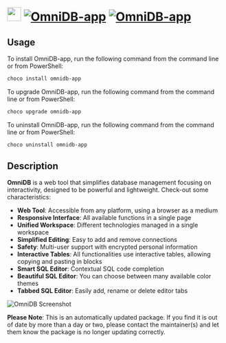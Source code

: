﻿# <img src="https://cdn.jsdelivr.net/gh/mkevenaar/chocolatey-packages@23f6b5d54a231690eec95199bc5ca82b208aabba/icons/omnidb-app.png" width="32" height="32"/> [![OmniDB-app](https://img.shields.io/chocolatey/v/omnidb-app.svg?label=OmniDB-app)](https://chocolatey.org/packages/omnidb-app) [![OmniDB-app](https://img.shields.io/chocolatey/dt/omnidb-app.svg)](https://chocolatey.org/packages/omnidb-app)

## Usage
To install OmniDB-app, run the following command from the command line or from PowerShell:
```powershell
choco install omnidb-app
```

To upgrade OmniDB-app, run the following command from the command line or from PowerShell:
```powershell
choco upgrade omnidb-app
```

To uninstall OmniDB-app, run the following command from the command line or from PowerShell:
```powershell
choco uninstall omnidb-app
```

## Description
**OmniDB** is a web tool that simplifies database management focusing on interactivity, designed to be powerful and lightweight. Check-out some characteristics:

- **Web Tool**: Accessible from any platform, using a browser as a medium
- **Responsive Interface**: All available functions in a single page
- **Unified Workspace**: Different technologies managed in a single workspace
- **Simplified Editing**: Easy to add and remove connections
- **Safety**: Multi-user support with encrypted personal information
- **Interactive Tables**: All functionalities use interactive tables, allowing copying and pasting in blocks
- **Smart SQL Editor**: Contextual SQL code completion
- **Beautiful SQL Editor**: You can choose between many available color themes
- **Tabbed SQL Editor**: Easily add, rename or delete editor tabs

![OmniDB Screenshot](https://omnidb.org/images/screenshots/screen00.png)

**Please Note**: This is an automatically updated package. If you find it is
out of date by more than a day or two, please contact the maintainer(s) and
let them know the package is no longer updating correctly.

